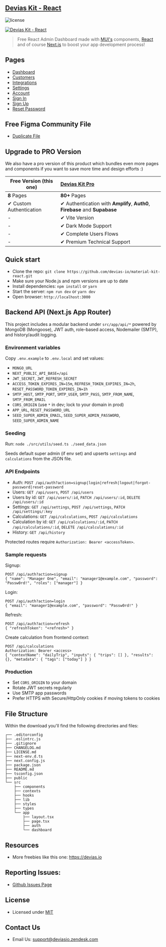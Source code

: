 ## [Devias Kit - React](https://material-kit-react.devias.io/)

![license](https://img.shields.io/badge/license-MIT-blue.svg)

[![Devias Kit - React](https://github.com/devias-io/material-kit-react/blob/main/public/assets/thumbnail.png)](https://material-kit-react.devias.io/)

> Free React Admin Dashboard made with [MUI's](https://mui.com) components, [React](https://reactjs.org) and of course [Next.js](https://github.com/vercel/next.js) to boost your app development process!

## Pages 

- [Dashboard](https://material-kit-react.devias.io)
- [Customers](https://material-kit-react.devias.io/dashboard/customers)
- [Integrations](https://material-kit-react.devias.io/dashboard/integrations)
- [Settings](https://material-kit-react.devias.io/dashboard/settings)
- [Account](https://material-kit-react.devias.io/dashboard/account)
- [Sign In](https://material-kit-react.devias.io/auth/sign-in)
- [Sign Up](https://material-kit-react.devias.io/auth/sign-up)
- [Reset Password](https://material-kit-react.devias.io/auth/reset-password)

## Free Figma Community File

- [Duplicate File](https://www.figma.com/file/b3L1Np4RYiicZAOMopHNkm/Devias-Dashboard-Design-Library-Kit)

## Upgrade to PRO Version

We also have a pro version of this product which bundles even more pages and components if you want
to save more time and design efforts :)

| Free Version (this one)  | [Devias Kit Pro](https://mui.com/store/items/devias-kit-pro/)                |
| ------------------------ | :--------------------------------------------------------------------------- |
| **8** Pages              | **80+** Pages                                                                |
| ✔ Custom Authentication  | ✔ Authentication with **Amplify**, **Auth0**, **Firebase** and **Supabase**  |
| -                        | ✔ Vite Version                                                               |
| -                        | ✔ Dark Mode Support                                                          |
| -                        | ✔ Complete Users Flows                                                       |
| -                        | ✔ Premium Technical Support                                                  |

## Quick start

- Clone the repo: `git clone https://github.com/devias-io/material-kit-react.git`
- Make sure your Node.js and npm versions are up to date
- Install dependencies: `npm install` or `yarn`
- Start the server: `npm run dev` or `yarn dev`
- Open browser: `http://localhost:3000`

## Backend API (Next.js App Router)

This project includes a modular backend under `src/app/api/*` powered by MongoDB (Mongoose), JWT auth, role-based access, Nodemailer (SMTP), and history/audit logging.

### Environment variables

Copy `.env.example` to `.env.local` and set values:
- `MONGO_URL`
- `NEXT_PUBLIC_API_BASE=/api`
- `JWT_SECRET`, `JWT_REFRESH_SECRET`
- `ACCESS_TOKEN_EXPIRES_IN=15m`, `REFRESH_TOKEN_EXPIRES_IN=2h`, `RESET_PASSWORD_TOKEN_EXPIRES_IN=1h`
- `SMTP_HOST`, `SMTP_PORT`, `SMTP_USER`, `SMTP_PASS`, `SMTP_FROM_NAME`, `SMTP_FROM_EMAIL`
- `CORS_ORIGIN` (use `*` in dev; lock to your domain in prod)
- `APP_URL`, `RESET_PASSWORD_URL`
- `SEED_SUPER_ADMIN_EMAIL`, `SEED_SUPER_ADMIN_PASSWORD`, `SEED_SUPER_ADMIN_NAME`

### Seeding

Run: `node ./src/utils/seed.ts ./seed_data.json`

Seeds default super admin (if env set) and upserts `settings` and `calculations` from the JSON file.

### API Endpoints

- Auth: `POST /api/auth?action=signup|login|refresh|logout|forgot-password|reset-password`
- Users: `GET /api/users`, `POST /api/users`
- Users by id: `GET /api/users/:id`, `PATCH /api/users/:id`, `DELETE /api/users/:id`
- Settings: `GET /api/settings`, `POST /api/settings`, `PATCH /api/settings/:key`
- Calculations: `GET /api/calculations`, `POST /api/calculations`
- Calculation by id: `GET /api/calculations/:id`, `PATCH /api/calculations/:id`, `DELETE /api/calculations/:id`
- History: `GET /api/history`

Protected routes require `Authorization: Bearer <accessToken>`.

### Sample requests

Signup:

```
POST /api/auth?action=signup
{ "name": "Manager One", "email": "manager1@example.com", "password": "Passw0rd!", "roles": ["manager"] }
```

Login:

```
POST /api/auth?action=login
{ "email": "manager1@example.com", "password": "Passw0rd!" }
```

Refresh:

```
POST /api/auth?action=refresh
{ "refreshToken": "<refresh>" }
```

Create calculation from frontend context:

```
POST /api/calculations
Authorization: Bearer <access>
{ "contextName": "dailyTrip", "inputs": { "trips": [] }, "results": {}, "metadata": { "tags": ["today"] } }
```

### Production

- Set `CORS_ORIGIN` to your domain
- Rotate JWT secrets regularly
- Use SMTP app passwords
- Prefer HTTPS with Secure/HttpOnly cookies if moving tokens to cookies

## File Structure

Within the download you'll find the following directories and files:

```
┌── .editorconfig
├── .eslintrc.js
├── .gitignore
├── CHANGELOG.md
├── LICENSE.md
├── next-env.d.ts
├── next.config.js
├── package.json
├── README.md
├── tsconfig.json
├── public
└── src
	├── components
	├── contexts
	├── hooks
	├── lib
	├── styles
	├── types
	└── app
		├── layout.tsx
		├── page.tsx
		├── auth
		└── dashboard
```

## Resources

- More freebies like this one: https://devias.io

## Reporting Issues:

- [Github Issues Page](https://github.com/devias-io/material-kit-react/issues)

## License

- Licensed under [MIT](https://github.com/devias-io/material-kit-react/blob/main/LICENSE.md)

## Contact Us

- Email Us: support@deviasio.zendesk.com
